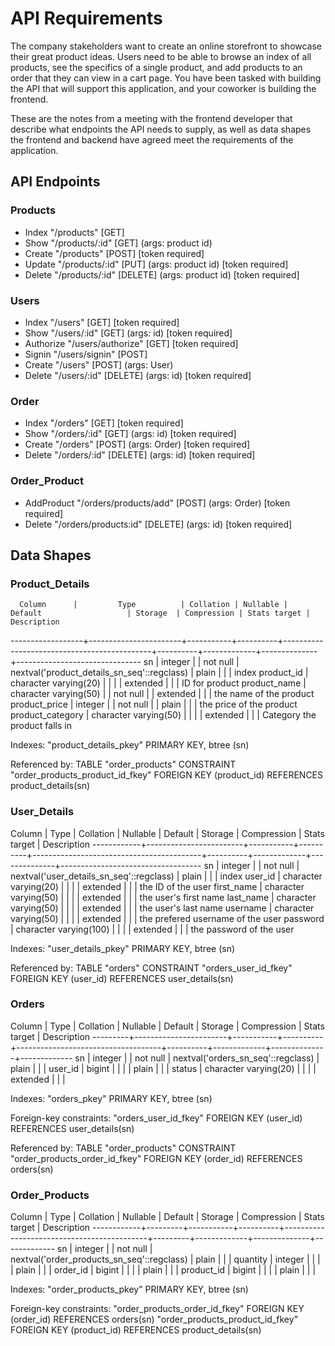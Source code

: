 # API Requirements

The company stakeholders want to create an online storefront to showcase their great product ideas. Users need to be able to browse an index of all products, see the specifics of a single product, and add products to an order that they can view in a cart page. You have been tasked with building the API that will support this application, and your coworker is building the frontend.

These are the notes from a meeting with the frontend developer that describe what endpoints the API needs to supply, as well as data shapes the frontend and backend have agreed meet the requirements of the application. 

## API Endpoints

### Products

- Index "/products" [GET]
- Show "/products/:id" [GET] (args: product id)
- Create "/products" [POST] [token required]
- Update "/products/:id" [PUT] (args: product id) [token required]
- Delete "/products/:id" [DELETE] (args: product id) [token required]

### Users

- Index "/users" [GET] [token required]
- Show "/users/:id" [GET] (args: id) [token required]
- Authorize "/users/authorize" [GET] [token required]
- Signin "/users/signin" [POST]
- Create "/users" [POST] (args: User)
- Delete "/users/:id" [DELETE] (args: id) [token required]

### Order

- Index "/orders" [GET] [token required]
- Show "/orders/:id" [GET] (args: id) [token required]
- Create "/orders" [POST] (args: Order) [token required]
- Delete "/orders/:id" [DELETE] (args: id) [token required]

### Order_Product

- AddProduct "/orders/products/add" [POST] (args: Order) [token required]
- Delete "/orders/products:id" [DELETE] (args: id) [token required]

## Data Shapes

### Product_Details

      Column      |         Type          | Collation | Nullable |                   Default                   | Storage  | Compression | Stats target |          Description
------------------+-----------------------+-----------+----------+---------------------------------------------+----------+-------------+--------------+-------------------------------
 sn               | integer               |           | not null | nextval('product_details_sn_seq'::regclass) | plain    |             |              | index
 product_id       | character varying(20) |           |          |                                             | extended |             |              | ID for product
 product_name     | character varying(50) |           | not null |                                             | extended |             |              | the name of the product
 product_price    | integer               |           | not null |                                             | plain    |             |              | the price of the product
 product_category | character varying(50) |           |          |                                             | extended |             |              | Category the product falls in

Indexes:
    "product_details_pkey" PRIMARY KEY, btree (sn)

Referenced by:
    TABLE "order_products" CONSTRAINT "order_products_product_id_fkey" FOREIGN KEY (product_id) REFERENCES product_details(sn)

### User_Details

   Column   |          Type          | Collation | Nullable |                 Default                  | Storage  | Compression | Stats target |            Description
------------+------------------------+-----------+----------+------------------------------------------+----------+-------------+--------------+-----------------------------------
 sn         | integer                |           | not null | nextval('user_details_sn_seq'::regclass) | plain    |             |              | index
 user_id    | character varying(20)  |           |          |                                          | extended |             |              | the ID of the user
 first_name | character varying(50)  |           |          |                                          | extended |             |              | the user's first name
 last_name  | character varying(50)  |           |          |                                          | extended |             |              | the user's last name
 username   | character varying(50)  |           |          |                                          | extended |             |              | the prefered username of the user
 password   | character varying(100) |           |          |                                          | extended |             |              | the password of the user

Indexes:
    "user_details_pkey" PRIMARY KEY, btree (sn)

Referenced by:
    TABLE "orders" CONSTRAINT "orders_user_id_fkey" FOREIGN KEY (user_id) REFERENCES user_details(sn)

### Orders

 Column  |         Type          | Collation | Nullable |              Default               | Storage  | Compression | Stats target | Description
---------+-----------------------+-----------+----------+------------------------------------+----------+-------------+--------------+-------------
 sn      | integer               |           | not null | nextval('orders_sn_seq'::regclass) | plain    |             |              |
 user_id | bigint                |           |          |                                    | plain    |             |              |
 status  | character varying(20) |           |          |                                    | extended |             |              |

Indexes:
    "orders_pkey" PRIMARY KEY, btree (sn)

Foreign-key constraints:
    "orders_user_id_fkey" FOREIGN KEY (user_id) REFERENCES user_details(sn)

Referenced by:
    TABLE "order_products" CONSTRAINT "order_products_order_id_fkey" FOREIGN KEY (order_id) REFERENCES orders(sn)

### Order_Products

   Column   |  Type   | Collation | Nullable |                  Default                   | Storage | Compression | Stats target | Description
------------+---------+-----------+----------+--------------------------------------------+---------+-------------+--------------+-------------
 sn         | integer |           | not null | nextval('order_products_sn_seq'::regclass) | plain   |             |              |
 quantity   | integer |           |          |                                            | plain   |             |              |
 order_id   | bigint  |           |          |                                            | plain   |             |              |
 product_id | bigint  |           |          |                                            | plain   |             |              |

Indexes:
    "order_products_pkey" PRIMARY KEY, btree (sn)

Foreign-key constraints:
    "order_products_order_id_fkey" FOREIGN KEY (order_id) REFERENCES orders(sn)
    "order_products_product_id_fkey" FOREIGN KEY (product_id) REFERENCES product_details(sn)
